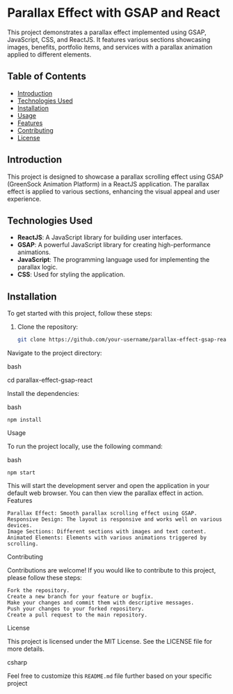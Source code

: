 
# Parallax Effect with GSAP and React

This project demonstrates a parallax effect implemented using GSAP, JavaScript, CSS, and ReactJS. It features various sections showcasing images, benefits, portfolio items, and services with a parallax animation applied to different elements.

## Table of Contents

- [Introduction](#introduction)
- [Technologies Used](#technologies-used)
- [Installation](#installation)
- [Usage](#usage)
- [Features](#features)
- [Contributing](#contributing)
- [License](#license)

## Introduction

This project is designed to showcase a parallax scrolling effect using GSAP (GreenSock Animation Platform) in a ReactJS application. The parallax effect is applied to various sections, enhancing the visual appeal and user experience.

## Technologies Used

- **ReactJS**: A JavaScript library for building user interfaces.
- **GSAP**: A powerful JavaScript library for creating high-performance animations.
- **JavaScript**: The programming language used for implementing the parallax logic.
- **CSS**: Used for styling the application.

## Installation

To get started with this project, follow these steps:

1. Clone the repository:
   ```bash
   git clone https://github.com/your-username/parallax-effect-gsap-react.git
Navigate to the project directory:

bash

   cd parallax-effect-gsap-react

Install the dependencies:

bash

    npm install

   Usage

   To run the project locally, use the following command:

bash

    npm start

This will start the development server and open the application in your default web browser. You can then view the parallax effect in action.
Features

    Parallax Effect: Smooth parallax scrolling effect using GSAP.
    Responsive Design: The layout is responsive and works well on various devices.
    Image Sections: Different sections with images and text content.
    Animated Elements: Elements with various animations triggered by scrolling.

Contributing

Contributions are welcome! If you would like to contribute to this project, please follow these steps:

    Fork the repository.
    Create a new branch for your feature or bugfix.
    Make your changes and commit them with descriptive messages.
    Push your changes to your forked repository.
    Create a pull request to the main repository.

License

This project is licensed under the MIT License. See the LICENSE file for more details.

csharp


Feel free to customize this `README.md` file further based on your specific project 
